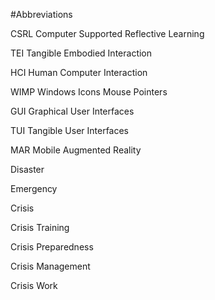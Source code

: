 #Abbreviations

CSRL Computer Supported Reflective Learning

TEI Tangible Embodied Interaction

HCI Human Computer Interaction

WIMP Windows Icons Mouse Pointers

GUI Graphical User Interfaces

TUI Tangible User Interfaces

MAR Mobile Augmented Reality

Disaster

Emergency

Crisis

Crisis Training

Crisis Preparedness

Crisis Management

Crisis Work